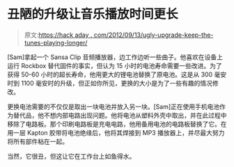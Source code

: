 # 丑陋的升级让音乐播放时间更长

> 原文:[https://hack aday . com/2012/09/13/ugly-upgrade-keep-the-tunes-playing-longer/](https://hackaday.com/2012/09/13/ugly-upgrade-keeps-the-tunes-playing-longer/)

[Sam]拿起一个 Sansa Clip 音频播放器，边工作边听一些曲子。他喜欢在设备上运行 Rockbox 替代固件的事实，但认为 15 小时的电池寿命需要一些改进。为了获得 50-60 小时的超长寿命，他用更大的锂电池替换了原电池。这是从 300 毫安时到 1100 毫安时的升级，但正如你所见，更换的大小是为了一些有趣的情况修改。

更换电池需要的不仅仅是取出一块电池并放入另一块。[Sam]正在使用手机电池作为替代品，他不想内部电路出现问题。他将电池从塑料外壳中取出，并在此过程中移除了电路板。那个印刷电路板是充电电路，他用备用电池的电路板替换了它。在用一层 Kapton 胶带将电池绝缘后，他将其焊接到 MP3 播放器上，并尽最大努力将所有部件粘在一起。

当然，它很丑，但这让它在工作台上如鱼得水。